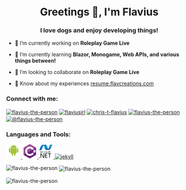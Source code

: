 <h1 align="center">Greetings 👋, I'm Flavius</h1>
<h3 align="center">I love dogs and enjoy developing things!</h3>

- 🔭 I’m currently working on **Roleplay Game Live**

- 🌱 I’m currently learning **Blazor, Monogame, Web APIs, and various things between!**

- 👯 I’m looking to collaborate on **Roleplay Game Live**

- 📄 Know about my experiences [resume.flavcreations.com](resume.flavcreations.com)

<h3 align="left">Connect with me:</h3>
<p align="left">
<a href="https://dev.to/flavius-the-person" target="blank"><img align="center" src="https://raw.githubusercontent.com/rahuldkjain/github-profile-readme-generator/master/src/images/icons/Social/devto.svg" alt="flavius-the-person" height="30" width="40" /></a>
<a href="https://twitter.com/flaviusirl" target="blank"><img align="center" src="https://raw.githubusercontent.com/rahuldkjain/github-profile-readme-generator/master/src/images/icons/Social/twitter.svg" alt="flaviusirl" height="30" width="40" /></a>
<a href="https://linkedin.com/in/chris-t-flavius" target="blank"><img align="center" src="https://raw.githubusercontent.com/rahuldkjain/github-profile-readme-generator/master/src/images/icons/Social/linked-in-alt.svg" alt="chris-t-flavius" height="30" width="40" /></a>
<a href="https://stackoverflow.com/users/flavius-the-person" target="blank"><img align="center" src="https://raw.githubusercontent.com/rahuldkjain/github-profile-readme-generator/master/src/images/icons/Social/stack-overflow.svg" alt="flavius-the-person" height="30" width="40" /></a>
<a href="https://medium.com/@flavius-the-person" target="blank"><img align="center" src="https://raw.githubusercontent.com/rahuldkjain/github-profile-readme-generator/master/src/images/icons/Social/medium.svg" alt="@flavius-the-person" height="30" width="40" /></a>
</p>

<h3 align="left">Languages and Tools:</h3>
<p align="left"> <a href="https://developer.android.com" target="_blank" rel="noreferrer"> <img src="https://raw.githubusercontent.com/devicons/devicon/master/icons/android/android-original-wordmark.svg" alt="android" width="40" height="40"/> </a> <a href="https://www.w3schools.com/cs/" target="_blank" rel="noreferrer"> <img src="https://raw.githubusercontent.com/devicons/devicon/master/icons/csharp/csharp-original.svg" alt="csharp" width="40" height="40"/> </a> <a href="https://dotnet.microsoft.com/" target="_blank" rel="noreferrer"> <img src="https://raw.githubusercontent.com/devicons/devicon/master/icons/dot-net/dot-net-original-wordmark.svg" alt="dotnet" width="40" height="40"/> </a> <a href="https://jekyllrb.com/" target="_blank" rel="noreferrer"> <img src="https://www.vectorlogo.zone/logos/jekyllrb/jekyllrb-icon.svg" alt="jekyll" width="40" height="40"/> </a> </p>

<p><img align="left" src="https://github-readme-stats.vercel.app/api/top-langs?username=flavius-the-person&show_icons=true&locale=en&layout=compact" alt="flavius-the-person" /></p>

<p>&nbsp;<img align="center" src="https://github-readme-stats.vercel.app/api?username=flavius-the-person&show_icons=true&locale=en" alt="flavius-the-person" /></p>

<p><img align="center" src="https://github-readme-streak-stats.herokuapp.com/?user=flavius-the-person&" alt="flavius-the-person" /></p>
